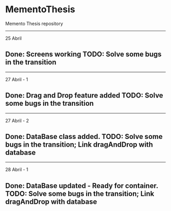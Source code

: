 MementoThesis
=============

Memento Thesis repository

-------------
25 Abril

Done: Screens working
TODO: Solve some bugs in the transition
-------------
-------------
27 Abril - 1

Done: Drag and Drop feature added
TODO: Solve some bugs in the transition
-------------
-------------
27 Abril - 2

Done: DataBase class added. 
TODO: Solve some bugs in the transition; Link dragAndDrop with database
-------------
-------------
28 Abril - 1

Done: DataBase updated - Ready for container. 
TODO: Solve some bugs in the transition; Link dragAndDrop with database
-------------
